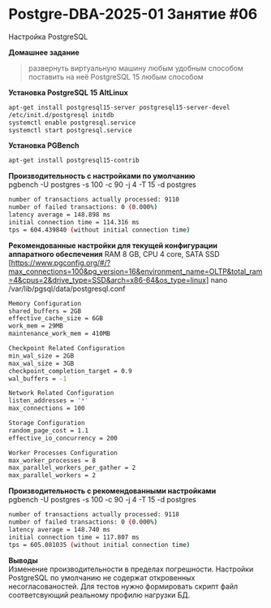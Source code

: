 # Postgre-DBA-2025-01 Занятие #06
Настройка PostgreSQL 

**Домашнее задание**

>развернуть виртуальную машину любым удобным способом    
>поставить на неё PostgreSQL 15 любым способом

**Установка PostgreSQL 15 AltLinux**    
   ```sh
apt-get install postgresql15-server postgresql15-server-devel    
/etc/init.d/postgresql initdb    
systemctl enable postgresql.service    
systemctl start postgresql.service
   ```

**Установка PGBench**
   ```sh
apt-get install postgresql15-contrib    
   ```

**Производительность с настройками по умолчанию**    
pgbench  -U postgres -s 100  -c 90 -j 4 -T 15 -d postgres    
   ```sh
number of transactions actually processed: 9110    
number of failed transactions: 0 (0.000%)    
latency average = 148.898 ms    
initial connection time = 114.316 ms    
tps = 604.439840 (without initial connection time)    
   ```
**Рекомендованные настройки для текущей конфигурации аппаратного обеспечения**
RAM 8 GB, CPU 4 core, SATA SSD
[https://www.pgconfig.org/#/?max_connections=100&pg_version=16&environment_name=OLTP&total_ram=4&cpus=2&drive_type=SSD&arch=x86-64&os_type=linux]
nano /var/lib/pgsql/data/postgresql.conf
   ```sh
Memory Configuration
shared_buffers = 2GB
effective_cache_size = 6GB
work_mem = 29MB
maintenance_work_mem = 410MB

Checkpoint Related Configuration
min_wal_size = 2GB
max_wal_size = 3GB
checkpoint_completion_target = 0.9
wal_buffers = -1

Network Related Configuration
listen_addresses = '*'
max_connections = 100

Storage Configuration
random_page_cost = 1.1
effective_io_concurrency = 200

 Worker Processes Configuration
max_worker_processes = 8
max_parallel_workers_per_gather = 2
max_parallel_workers = 2
   ```
**Производительность с рекомендованными настройками**    
pgbench -U postgres -s 100 -c 90 -j 4 -T 15 -d postgres
   ```sh
number of transactions actually processed: 9118
number of failed transactions: 0 (0.000%)
latency average = 148.740 ms
initial connection time = 117.807 ms
tps = 605.081035 (without initial connection time)
   ```
**Выводы**    
Изменение производительности в пределах погрешности.
Настройки PostgreSQL по умолчанию не содержат откровенных несогласованостей.
Для тестов нужно формировать скрипт файл соответсвующий реальному профилю нагрузки БД.
